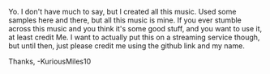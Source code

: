 Yo.
I don't have much to say, but I created all this music.
Used some samples here and there, but all this music is mine.
If you ever stumble across this music and you think it's some good stuff,
and you want to use it,
at least credit Me.
I want to actually put this on a streaming service though, 
but until then,
just please credit me using the github link and my name.

Thanks,
-KuriousMiles10